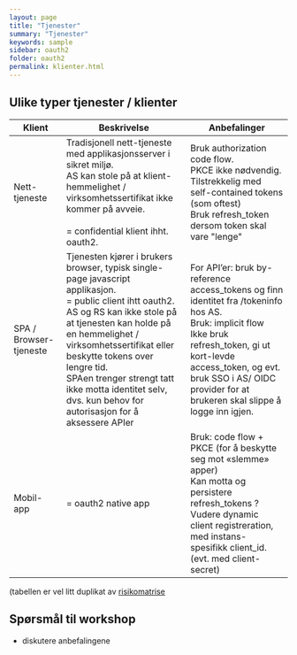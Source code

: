 ```yaml
---
layout: page
title: "Tjenester"
summary: "Tjenester"
keywords: sample
sidebar: oauth2
folder: oauth2
permalink: klienter.html
---
```







## Ulike typer tjenester / klienter

| Klient | Beskrivelse | Anbefalinger |
| --- | --- | --- |
| Nett-tjeneste | Tradisjonell nett-tjeneste med applikasjonsserver i sikret miljø. <br/> AS kan stole på at klient-hemmelighet / virksomhetssertifikat ikke kommer på avveie. <br/><br/>= confidential klient ihht. oauth2. | Bruk authorization code flow. <br/>PKCE ikke nødvendig.<br/>Tilstrekkelig med self-contained tokens (som oftest)<br/>Bruk refresh_token dersom token skal vare "lenge" |
| SPA / Browser-tjeneste | Tjenesten kjører i brukers browser, typisk single-page javascript applikasjon.<br/>= public client ihtt oauth2.<br/> AS og RS kan ikke stole på at tjenesten kan holde på en hemmelighet / virksomhetssertifikat eller beskytte tokens over lengre tid. <br/> SPAen trenger strengt tatt ikke motta identitet selv, dvs. kun behov for autorisasjon for å aksessere APIer |For API’er: bruk by-reference access_tokens og finn identitet fra /tokeninfo hos AS.<br/>Bruk: implicit flow <br/> Ikke bruk refresh_token, gi ut kort-levde access_token, og evt. bruk SSO i AS/ OIDC provider for at brukeren skal slippe å logge inn igjen. |
| Mobil-app | = oauth2 native app | Bruk: code flow + PKCE (for å beskytte seg mot «slemme» apper)<br/> Kan motta og persistere refresh_tokens ?<br/> Vudere dynamic client registreration, med instans-spesifikk client_id. (evt. med client-secret) |


(tabellen er vel litt duplikat av [risikomatrise](risikomatrise.html)






## Spørsmål til workshop

* diskutere anbefalingene
